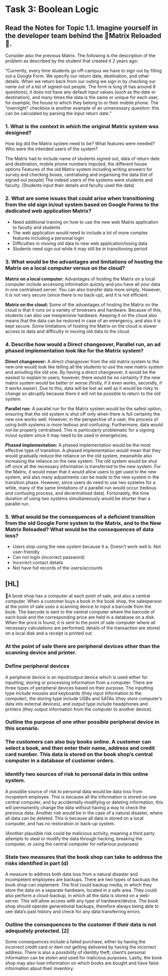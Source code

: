 # Task 3:  Boolean Logic

## Read the Notes for Topic 1.1. Imagine yourself in the developer team behind the 🌟Matrix Reloaded🌟. 
Consider also the previous Matrix. The following is the description of the problem as described by the student that created it 2 years ago:

“Currently, every time students go off-campus we have to sign out by filling out a Google Form. We specify our return date, destination, and other details. When we return back from our outing we sign in by checking our name out of a list of  signed-out people. The form is long (it has around 8 questions), it does not have any default input values (such as the date or destination), and many times the data is the same or unique for each user, for example, the house to which they belong to or their mobile phone. The
“overnight” checkbox is another example of an unnecessary question: this can be calculated by parsing
the input return date.”

### 1. What is the context in which the original Matrix system was designed?
How big did the Matrix system need to be? 
What features were needed?
Who were the intended users of the system?

The Matrix had to include name of students signed out, data of return date and destination, mobile phone numbers imputed, the different house options
Features of the old Matrix system including writing answers for survey and checking boxes, centralising and organising the data (list of signed out people) 
The indeed users of the systems were students and faculty. (Students input their details and faculty used the data) 

### 2. What are some issues that could arise when transitioning from the old sign in/out system based on Google Forms to the dedicated web application Matrix? 

- Need additional training on how to use the new web Matrix application to faculty and students 
- The web application would need to include a lot of more complex features including a personal login 
- Difficulties in moving old data to new web application/losing data 
- Students need sign out while it may still be in transitioning period 

### 3. What would be the advantages and limitations of hosting the Matrix on a local computer versus on the cloud?
**Matrix on a local computer:** 
Advantages of hosting the Matrix on a local computer include accessing information quickly and you have all your data in one centralised server. You can also transfer data more simply. However, it is not very secure (since there is no back-up), and it is not efficient. 

**Matrix on the cloud:** 
Some of the advantages of hosting the Matrix on the cloud is that it runs on a variety of browsers and hardware. Because of this, students can also use inexpensive hardware. Keeping it on the cloud also means that the data can be restored in case of an emergency, and also it is kept secure. Some limitations of hosting the Matrix on the cloud is slower access to data and difficulty in moving old data to the cloud. 


### 4. Describe how would a Direct changeover, Parallel run, an ad phased implementation look like for the Matrix system? 

**Direct changeover:**
A direct changeover from the old matrix system to the new one would look like telling all the students to use the new matrix system and annulling the old one. By having a direct changeover, it would be the easiest to explain to users, however, there would be no certainty if the new matrix system would be better or worse (firstly, if it even works, secondly, if it works easier). Due to this, data will be lost as well as it would be risky to change so abruptly because there it will not be possible to return to the old system. 


**Parallel run:**
A parallel run for the Matrix system would be the safest option, ensuring that the old system is shut off only when there is full certainty the new one works well. However, in the perspective of a user, the process of using both systems is more tedious and confusing. Furthermore, data would not be properly centralised. This is particularly problematic for a signing in/out system since it may need to be used in emergencies. 


**Phased Implementation:** 
A phased implementation would be the most effective type of transition.  A phased implementation would mean that they would gradually reduce the reliance on the old system, meanwhile also increasing the reliance on the new system. The old system would be shut off once all the necessary information is transferred to the new system. For the Matrix, it would mean that it would allow users to get used to the new system, and also many adjustments can be made to the new system in the transition phase. However, since users do need to use two systems for a while, many of the same limitations of a parallel run would occur (tedious and confusing process, and decentralised data). Fortunately, the time duration of using two systems simultaneously would be shorter than a parallel run. 

### 5. What would be the consequences of a deficient transition from the old Google Form system to the Matrix, and to the New Matrix Reloaded? What would be the consequences of data loss?   
- Users stop using the new system because it a. Doesn’t work well b. Not user-friendly
- Can not login (incorrect password) 
- Incorrect contact details 
- Not have full records of the users/accounts

## [HL]
📔A book shop has a computer at each point of sale, and also a central computer. When a customer buys a book in the book shop, the salesperson at the point of sale uses a scanning device to input a barcode from the book. The barcode is sent to the central computer where the barcode of each book and the corresponding price are held in a database on a disk. When the price is found, it is sent to the point of sale computer where all necessary calculations are performed, details of the transaction are stored on a local disk and a receipt is printed out.

### At the point of sale there are peripheral devices other than the scanning device and printer.

### Define peripheral devices

A peripheral device is an input/output device which is used either for inputting,  storing or processing information from a computer. There are three types of peripheral devices based on their purpose. The inputting type include mouses and keyboards (they input information to the computer), the storing type include USBs and SATAs (they store computer’s data into external devices), and output type include headphones and printers (they output information from the computer to another device). 

### Outline the purpose of one other possible peripheral device in this scenario.


### The customers can also buy books online. A customer can select a book, and then enter their name, address and credit card number. This data is stored on the book shop’s central computer in a database of customer orders.

### Identify two sources of risk to personal data in this online system. 
 A possible source of risk to personal data would be data loss from incopetent employee. This is because all the information is stored on one central computer, and by accidentally modifying or deleting information, this will permanently change the data without having a way to check the previous data. Another risk would be in the case of a natural disaster, where all data can be deleted. This is because all data is stored on a local computer, and has no restoration or back-up system. 

(Another plausible risk could be malicious activity, meaning a third party attempts to steal or modify the data through hacking, breaking the computer, or using the central computer for nefarious purposes) 

### State two measures that the book shop can take to address the risks identified in part (d)
A measure to address both data loss from a natural disaster and incompetent employees are backups. There are two types of backups the book shop can implement. The first could backup media, in which they store the data on a separate hardware, located in a safe area. They could also perform a cloud-backup, in which all the data is stored on a web-server. This will allow access with any type of hardware/device. The book shop should operate generational backups, therefore always being able to see data’s past history and check for any data transferring errors. 

### Outline the consequences to the customer if their data is not adequately protected. [2]
Some consequences include a failed purchase, either by having the incorrect credit card or item not getting delivered by having the incorrect address. There is also a possibility of identity theft; client’s personal information can be stolen and used for malicious purposes. Lastly, the book shop may also lose information on which books are bought and have false information about their inventory. 




